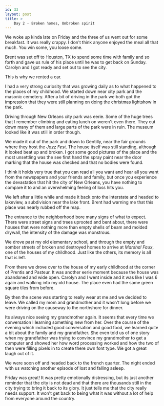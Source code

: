 ```yaml
---
id: 33
layout: post
title: >
    Day 2 - Broken homes, Unbroken spirit
---
```


We woke up kinda late on Friday and the three of us went out for some breakfast. It was really crappy. I don't think anyone enjoyed the meal all that much. You win some, you loose some.

Brent was set off to Houston, TX to spend some time with family and so forth and gave us rule of his place until he was to get back on Sunday. Carolyn and I got ready and set out to see the city.

This is why we rented a car.

I had a very strong curiosity that was growing daily as to what happened to the places of my childhood. We started down near city park and the masonic cemetery. After a bit of driving in the park we both got the impression that they were still planning on doing the christmas lightshow in the park.

Driving through New Orleans city park was eerie. Some of the huge trees that I remember climbing and eating lunch on weren't even there. They cut down many of them and large parts of the park were in ruin. The museum looked like it was still in order though.

We made it out of the park and down to Gentilly, near the fair grounds where they host the <i>Jazz Fest</i>. The house itself was still standing, although it looked beat up and broken. I got some good pictures of the place and the most unsettling was the see first hand the spray paint near the door marking that the house was checked and that no bodies were found.

I think it holds very true that you can read all you want and hear all you want from the newspapers and your friends and family, but once you experience the devastation that hit the city of New Orleans, you have nothing to compare it to and an overwhelming feeling of loss hits you.

We left after a little while and made it back onto the interstate and headed to lakeview, a subdivision near the lake front. Brent had warning me that this place was nearly rubbed off the map.

The entrance to the neighborhood bore many signs of what to expect. There were street signs and trees uprooted and bent about, there were houses that were nothing more than empty shells of beam and molded drywall, the intensity of the damage was monstrous.

We drove past my old elementary school, and through the empty and somber streets of broken and destroyed homes to arrive at <i>Marshal Faux</i>, one of the houses of my childhood. Just like the others, its memory is all that is left.

From there we drove over to the house of my early childhood at the corner of Prentis and Pasteur. It was another eerie moment because the house was abandoned and wide open. Carolyn and I went inside and it was like I was 6 again and walking into my old house. The place even had the same green square tiles from before.

By then the scene was starting to really wear at me and we decided to leave. We called my mom and grandmother and it wasn't long before we were driving on the causeway to the northshore for dinner.

Its always nice seeing my grandmother again. It seems that every time we conversation I learning something new from her. Over the course of the evening which included good conversation and good food, we learned quite a bit about the family and my grandfather. She even told us of one story when my grandfather was trying to convince my grandmother to get a computer and showed her how word processing worked and how the two of then were filling pixels in to create there own font type. We got a great laugh out of it.

We were soon off and headed back to the french quarter. The night ended with us watching another episode of lost and falling asleep.

Friday was great! It was pretty emotionally distressing, but its just another reminder that the city is not dead and that there are thousands still in the city trying to bring it back to its glory. It just tells me that the city really needs support. It won't get back to being what it was without a lot of help from everyone around the country.
